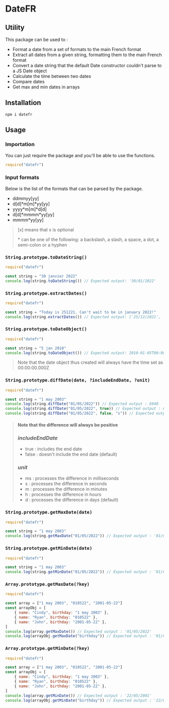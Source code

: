 # DateFR

## Utility

This package can be used to :

- Format a date from a set of formats to the main French format
- Extract all dates from a given string, formatting them to the main French format
- Convert a date string that the default Date constructor couldn't parse to a JS Date object
- Calculate the time between two dates
- Compare dates
- Get max and min dates in arrays

## Installation

```
npm i datefr
```

## Usage

### Importation

You can just require the package and you'll be able to use the functions.

```js
require("datefr")
```

### Input formats

Below is the list of the formats that can be parsed by the package.

- ddmmyy[yy]
- d[d]\*m[m]\*yy[yy]
- yyyy\*m[m]\*d[d]
- d[d]\*mmmm\*yy[yy]
- mmmm\*yy[yy]

> [x] means that x is optional
>
> \* can be one of the following: a backslash, a slash, a space, a dot, a semi-colon or a hyphen

### `String.prototype.toDateString()`

```js
require("datefr")

const string = "30 janvier 2022"
console.log(string.toDateString()) // Expected output: '30/01/2022'
```

### `String.prototype.extractDates()`

```js
require("datefr")

const string = "Today is 251221. Can't wait to be in january 2022!"
console.log(string.extractDates()) // Expected output: ['25/12/2021', '01/2022']
```

### `String.prototype.toDateObject()`

```js
require("datefr")

const string = "5 jan 2010"
console.log(string.toDateObject()) // Expected output: 2010-01-05T00:00:00.000Z
```

> Note that the date object thus created will always have the time set as 00:00:00.000Z

### `String.prototype.diffDate(date, ?includeEndDate, ?unit)`

```js
require("datefr")

const string = "1 may 2003"
console.log(string.diffDate("01/05/2022")) // Expected output : 6940
console.log(string.diffDate("01/05/2022", true)) // Expected output : 6941
console.log(string.diffDate("01/05/2022", false, "s")) // Expected output : 599616000
```

> #### Note that the difference will always be positive
>
> ### _includeEndDate_
>
> - true : includes the end date
> - false : doesn't include the end date (default)
>
> ### _unit_
>
> - ms : processes the difference in milliseconds
> - s : processes the difference in seconds
> - m : processes the difference in minutes
> - h : processes the difference in hours
> - d : processes the difference in days (default)

### `String.prototype.getMaxDate(date)`

```js
require("datefr")

const string = "1 may 2003"
console.log(string.getMaxDate("01/05/2022")) // Expected output : '01/05/2022'
```

### `String.prototype.getMinDate(date)`

```js
require("datefr")

const string = "1 may 2003"
console.log(string.getMinDate("01/05/2022")) // Expected output : '01/05/2003'
```

### `Array.prototype.getMaxDate(?key)`

```js
require("datefr")

const array = ["1 may 2003", "010522", "2001-05-22"]
const arrayObj = [
	{ name: "Cindy", birthday: "1 may 2003" },
	{ name: "Ryan", birthday: "010522" },
	{ name: "John", birthday: "2001-05-22" },
]
console.log(array.getMaxDate()) // Expected output : '01/05/2022'
console.log(arrayObj.getMaxDate("birthday")) // Expected output : '01/05/2022'
```

### `Array.prototype.getMinDate(?key)`

```js
require("datefr")

const array = ["1 may 2003", "010522", "2001-05-22"]
const arrayObj = [
	{ name: "Cindy", birthday: "1 may 2003" },
	{ name: "Ryan", birthday: "010522" },
	{ name: "John", birthday: "2001-05-22" },
]
console.log(array.getMinDate()) // Expected output : '22/05/2001'
console.log(arrayObj.getMinDate("birthday")) // Expected output : '22/05/2001'
```
